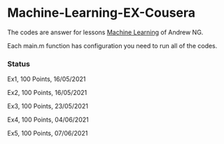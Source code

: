 # Machine-Learning-EX-Cousera

The codes are answer for lessons [Machine Learning](https://www.coursera.org/learn/machine-learning/) of Andrew NG.

Each main.m function has configuration you need to run all of the codes.

### Status

Ex1, 100 Points, 16/05/2021



Ex2, 100 Points, 16/05/2021



Ex3, 100 Points, 23/05/2021


Ex4, 100 Points, 04/06/2021


Ex5, 100 Points, 07/06/2021
